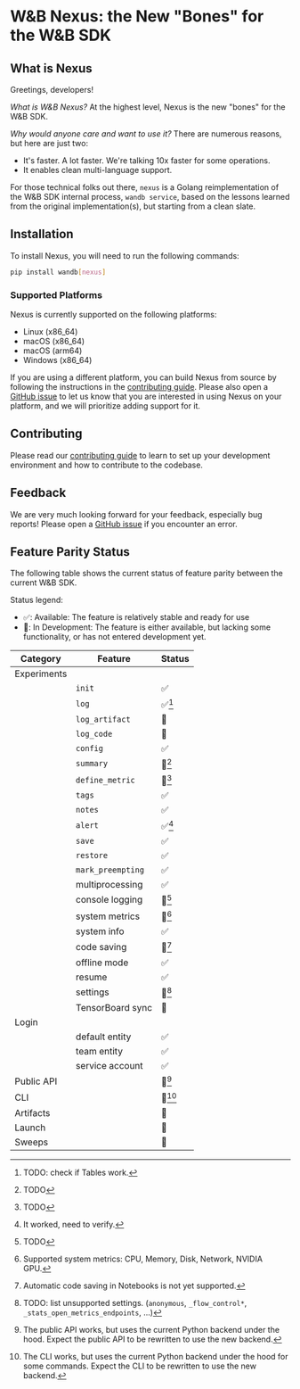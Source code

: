 # W&B Nexus: the New "Bones" for the W&B SDK

## What is Nexus

Greetings, developers!

*What is W&B Nexus?* At the highest level, Nexus is the new "bones" for the W&B SDK.

*Why would anyone care and want to use it?* There are numerous reasons, but here are just two:
- It's faster. A lot faster. We're talking 10x faster for some operations.
- It enables clean multi-language support.

For those technical folks out there, `nexus` is a Golang reimplementation of the W&B SDK
internal process, `wandb service`, based on the lessons learned from the original implementation(s),
but starting from a clean slate.

## Installation

To install Nexus, you will need to run the following commands:

```bash
pip install wandb[nexus]
```

### Supported Platforms

Nexus is currently supported on the following platforms:

- Linux (x86_64)
- macOS (x86_64)
- macOS (arm64)
- Windows (x86_64)

If you are using a different platform, you can build Nexus from source by following the
instructions in the [contributing guide](docs/contributing.md#installing-nexus).
Please also open a [GitHub issue](https://github.com/wandb/wandb/issues/new/choose)
to let us know that you are interested in using Nexus on
your platform, and we will prioritize adding support for it.

## Contributing

Please read our [contributing guide](docs/contributing.md) to learn to set up
your development environment and how to contribute to the codebase.

## Feedback
We are very much looking forward for your feedback, especially bug reports!
Please open a [GitHub issue](https://github.com/wandb/wandb/issues/new/choose)
if you encounter an error.

## Feature Parity Status

The following table shows the current status of feature parity between the current W&B SDK.

Status legend:
- ✅: Available: The feature is relatively stable and ready for use
- 🚧: In Development: The feature is either available, but lacking some functionality,
or has not entered development yet.

| Category    | Feature           | Status     |
|-------------|-------------------|------------|
| Experiments |                   |            |
|             | `init`            | ✅          |
|             | `log`             | ✅[^R.0]    |
|             | `log_artifact`    | 🚧         |
|             | `log_code`        | 🚧         |
|             | `config`          | ✅          |
|             | `summary`         | 🚧[^R.1]   |
|             | `define_metric`   | 🚧[^R.2]   |
|             | `tags`            | ✅          |
|             | `notes`           | ✅          |
|             | `alert`           | ✅[^R.6]    |
|             | `save`            | ✅          |
|             | `restore`         | ✅          |
|             | `mark_preempting` | ✅          |
|             | multiprocessing   | ✅          |
|             | console logging   | 🚧[^R.3]   |
|             | system metrics    | 🚧[^R.4]   |
|             | system info       | ✅          |
|             | code saving       | 🚧[^R.5]   |
|             | offline mode      | ✅          |
|             | resume            | ✅          |
|             | settings          | 🚧[^R.7]   |
|             | TensorBoard sync  | 🚧         |
| Login       |                   |            |
|             | default entity    | ✅          |
|             | team entity       | ✅          |
|             | service account   | ✅          |
| Public API  |                   | 🚧[^PA.1]  |
| CLI         |                   | 🚧[^CLI.1] |
| Artifacts   |                   | 🚧         |
| Launch      |                   | 🚧         |
| Sweeps      |                   | 🚧         |

[^R.0]: TODO: check if Tables work.
[^R.1]: TODO
[^R.2]: TODO
[^R.3]: TODO
[^R.4]: Supported system metrics: CPU, Memory, Disk, Network, NVIDIA GPU.
[^R.5]: Automatic code saving in Notebooks is not yet supported.
[^R.6]: It worked, need to verify.
[^R.7]: TODO: list unsupported settings.
    (`anonymous`, `_flow_control*`, `_stats_open_metrics_endpoints`, ...)
[^PA.1]: The public API works, but uses the current Python backend under the hood.
    Expect the public API to be rewritten to use the new backend.
[^CLI.1]: The CLI works, but uses the current Python backend under the hood for some
    commands. Expect the CLI to be rewritten to use the new backend.
